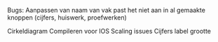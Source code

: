 Bugs:
Aanpassen van naam van vak past het niet aan in al gemaakte knoppen (cijfers, huiswerk, proefwerken)

Cirkeldiagram
Compileren voor IOS
Scaling issues
Cijfers label grootte